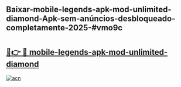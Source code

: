 ## Baixar-mobile-legends-apk-mod-unlimited-diamond-Apk-sem-anúncios-desbloqueado-completamente-2025-#vmo9c

# <h2><a href="https://ainizakaria.my?title=mobile-legends-apk-mod-unlimited-diamond&ref=22M">🔗👉 🔴 mobile-legends-apk-mod-unlimited-diamond</a></h2>

[![acn](https://github.com/user-attachments/assets/0f9c940e-d8b0-45ae-aac7-cd30a18b3e1c)](https://ainizakaria.my?title=mobile-legends-apk-mod-unlimited-diamond&ref=22M)

